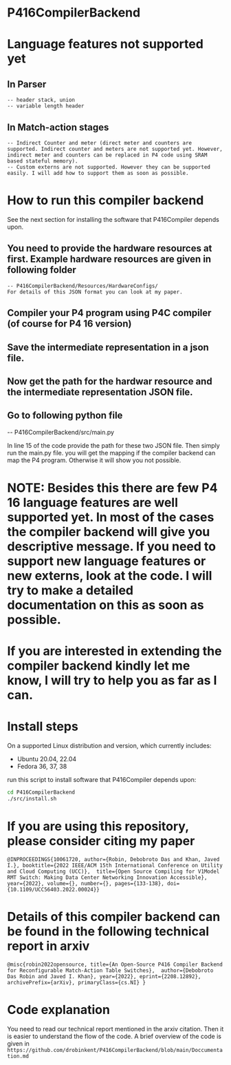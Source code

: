 # P416CompilerBackend

# Language features not supported yet 

  ## In Parser

    -- header stack, union 
    -- variable length header 
    
  ## In Match-action stages 
  
    -- Indirect Counter and meter (direct meter and counters are supported. Indirect counter and meters are not supported yet. However, indirect meter and counters can be replaced in P4 code using SRAM based stateful memory). 
    -- Custom externs are not supported. However they can be supported easily. I will add how to support them as soon as possible. 
    


# How to run this compiler backend

See the next section for installing the software that P416Compiler
depends upon.

  ## You need to provide the hardware resources at first. Example hardware resources are given in following folder 
  
    -- P416CompilerBackend/Resources/HardwareConfigs/
    For details of this JSON format you can look at my paper. 
    
 ## Compiler your P4 program using P4C compiler (of course for P4 16 version) 
 
 ## Save the intermediate representation in a json file. 
 
 ## Now get the path for the hardwar resource and the intermediate representation JSON file. 
 
 ## Go to following python file 
 
 -- P416CompilerBackend/src/main.py
 
 In line 15 of the code provide the path for these two JSON file. Then simply run the main.py file. 
 you will get the mapping if the compiler backend can map the P4 program. Otherwise it will show you not possible. 
 
 # NOTE: Besides  this there are few P4 16 language features are well supported yet. In most of the cases the compiler backend will give you descriptive message. If you need to support new language features or new externs, look at the code. I will try to make a detailed documentation on this as soon as possible. 
 
# If you are interested in extending the compiler backend kindly let me know, I will try to help you as far as I can. 
  
  
  
# Install steps

On a supported Linux distribution and version, which currently includes:

+ Ubuntu 20.04, 22.04
+ Fedora 36, 37, 38

run this script to install software that P416Compiler depends upon:

```bash
cd P416CompilerBackend
./src/install.sh
```


# If you are using this repository, please consider citing my paper 

`@INPROCEEDINGS{10061720,
  author={Robin, Debobroto Das and Khan, Javed I.},
  booktitle={2022 IEEE/ACM 15th International Conference on Utility and Cloud Computing (UCC)}, 
  title={Open Source Compiling for V1Model RMT Switch: Making Data Center Networking Innovation Accessible}, 
  year={2022},
  volume={},
  number={},
  pages={133-138},
  doi={10.1109/UCC56403.2022.00024}}`


# Details of this compiler backend can be found in the following technical report in arxiv 

`@misc{robin2022opensource,
      title={An Open-Source P416 Compiler Backend for Reconfigurable Match-Action Table Switches}, 
      author={Debobroto Das Robin and Javed I. Khan},
      year={2022},
      eprint={2208.12892},
      archivePrefix={arXiv},
      primaryClass={cs.NI}
}`


# Code explanation 

You need to read our technical report mentioned in the arxiv citation. Then it is easier to understand the flow of the code. A brief overview of the code is given in `https://github.com/drobinkent/P416CompilerBackend/blob/main/Doccumentation.md`

